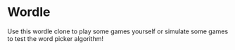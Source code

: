# Wordle
 Use this wordle clone to play some games yourself or simulate some games to test the word picker algorithm!
